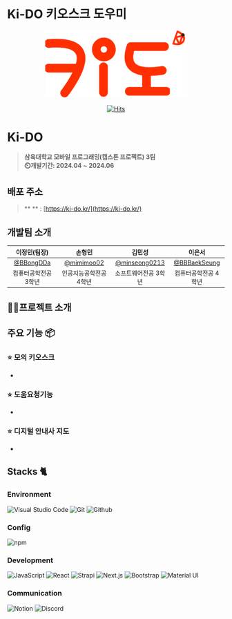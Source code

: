 # Ki-DO 키오스크 도우미

<div align="center">
<img width="329" alt="image" src="public/imgs/logo.svg">

[![Hits](https://hits.seeyoufarm.com/api/count/incr/badge.svg?url=https%3A%2F%2Fgithub.com%2FK-i-D-O%2FKi-DO%2F&count_bg=%23E55D44&title_bg=%23555555&icon=&icon_color=%23E7E7E7&title=hits&edge_flat=false)](https://hits.seeyoufarm.com)

</div>

# Ki-DO
> **삼육대학교 모바일 프로그래밍(캡스톤 프로젝트) 3팀** <br/> **⏲️개발기간: 2024.04 ~ 2024.06**

## 배포 주소

> ** ** : [https://ki-do.kr/](https://ki-do.kr/) <br>

## 개발팀 소개

|      이정민(팀장)       |          손형민         |       김민성         |       이은서        |                                                                                                             
| :---------------: | :---------------------: | :-----------------: | :----------------: |
|   [@BBongDDa](https://github.com/BBongDDa)   |    [@mimimoo02](https://github.com/mimimoo02)  | [@minseong0213](https://github.com/minseong0213)  | [@BBBaekSeung](https://github.com/BBBaekSeung) |
| 컴퓨터공학전공 3학년 | 인공지능공학전공 4학년 | 소프트웨어전공 3학년 | 컴퓨터공학전공 4학년 |

## 👨‍🏫프로젝트 소개



## 주요 기능 📦

### ⭐️ 모의 키오스크
- 

### ⭐️ 도움요청기능
- 

### ⭐️ 디지털 안내사 지도
- 

  ## Stacks 🐈

### Environment
![Visual Studio Code](https://img.shields.io/badge/Visual%20Studio%20Code-007ACC?style=for-the-badge&logo=Visual%20Studio%20Code&logoColor=white)
![Git](https://img.shields.io/badge/Git-F05032?style=for-the-badge&logo=Git&logoColor=white)
![Github](https://img.shields.io/badge/GitHub-181717?style=for-the-badge&logo=GitHub&logoColor=white)             

### Config
![npm](https://img.shields.io/badge/npm-CB3837?style=for-the-badge&logo=npm&logoColor=white)        

### Development
![JavaScript](https://img.shields.io/badge/JavaScript-F7DF1E?style=for-the-badge&logo=Javascript&logoColor=white)
![React](https://img.shields.io/badge/React-20232A?style=for-the-badge&logo=react&logoColor=61DAFB)
![Strapi](https://img.shields.io/badge/Strapi-2F2E8B?style=for-the-badge&logo=Strapi&logoColor=white)
![Next.js](https://img.shields.io/badge/Next.js-000000?style=for-the-badge&logo=Next.js&logoColor=white)
![Bootstrap](https://img.shields.io/badge/Bootstrap-7952B3?style=for-the-badge&logo=Bootstrap&logoColor=white)
![Material UI](https://img.shields.io/badge/Material%20UI-007FFF?style=for-the-badge&logo=MUI&logoColor=white)

### Communication
![Notion](https://img.shields.io/badge/Notion-000000?style=for-the-badge&logo=Notion&logoColor=white)
![Discord](https://img.shields.io/badge/Discord-7289DA?style=for-the-badge&logo=discord&logoColor=white)



